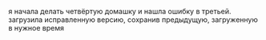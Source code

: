 я начала делать четвёртую домашку и нашла ошибку в третьей. загрузила исправленную версию, сохранив предыдущую, загруженную в нужное время
